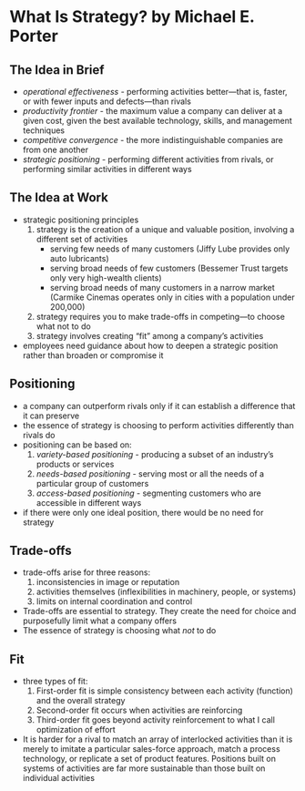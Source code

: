 # What Is Strategy? by Michael E. Porter

## The Idea in Brief
- *operational effectiveness* - performing activities better—that is, faster, or with fewer inputs and defects—than rivals
- *productivity frontier* - the maximum value a company can deliver at a given cost, given the best available technology, skills, and management techniques
- *competitive convergence* - the more indistinguishable companies are from one another
- *strategic positioning* - performing different activities from rivals, or performing similar activities in different ways

## The Idea at Work
- strategic positioning principles
  1. strategy is the creation of a unique and valuable position, involving a different set of activities
     - serving few needs of many customers (Jiffy Lube provides only auto lubricants)
     - serving broad needs of few customers (Bessemer Trust targets only very high-wealth clients)
     - serving broad needs of many customers in a narrow market (Carmike Cinemas operates only in cities with a population under 200,000)
  2. strategy requires you to make trade-offs in competing—to choose what not to do
  3. strategy involves creating “fit” among a company’s activities
- employees need guidance about how to deepen a strategic position rather than broaden or compromise it

## Positioning
- a company can outperform rivals only if it can establish a difference that it can preserve
- the essence of strategy is choosing to perform activities differently than rivals do
- positioning can be based on:
  1. *variety-based positioning* - producing a subset of an industry’s products or services
  2. *needs-based positioning* - serving most or all the needs of a particular group of customers
  3. *access-based positioning* - segmenting customers who are accessible in different ways
- if there were only one ideal position, there would be no need for strategy

## Trade-offs
- trade-offs arise for three reasons:
  1. inconsistencies in image or reputation
  2. activities themselves (inflexibilities in machinery, people, or systems)
  3. limits on internal coordination and control
- Trade-offs are essential to strategy. They create the need for choice and purposefully limit what a company offers
- The essence of strategy is choosing what *not* to do

## Fit
- three types of fit:
  1. First-order fit is simple consistency between each activity (function) and the overall strategy
  2. Second-order fit occurs when activities are reinforcing
  3. Third-order fit goes beyond activity reinforcement to what I call optimization of effort
- It is harder for a rival to match an array of interlocked activities than it is merely to imitate a particular sales-force approach, match a process technology, or replicate a set of product features. Positions built on systems of activities are far more sustainable than those built on individual activities
